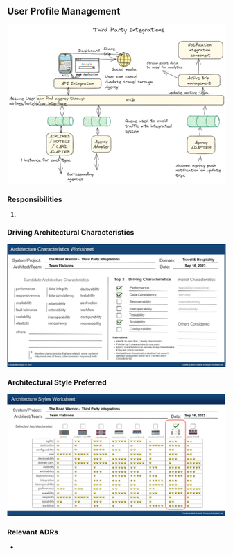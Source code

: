 ## User Profile Management

![Image](../images/third-party-integrations/component-diagram.PNG)

### Responsibilities

1. 

### Driving Architectural Characteristics

![Image](../images/third-party-integrations/architecture-characteristics.jpg)

### Architectural Style Preferred

![Image](../images/third-party-integrations/architecture-styles.jpg)

### Relevant ADRs

- 
